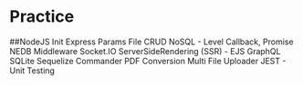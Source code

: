 # Practice

##NodeJS
Init
Express
Params
File
CRUD
NoSQL - Level
Callback, Promise
NEDB
Middleware
Socket.IO
ServerSideRendering (SSR) - EJS
GraphQL
SQLite
Sequelize
Commander
PDF Conversion
Multi File Uploader
JEST - Unit Testing